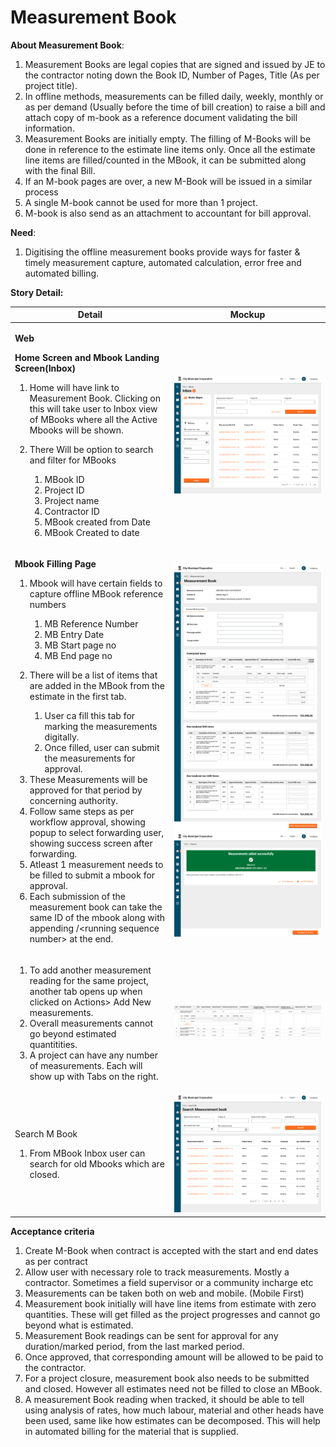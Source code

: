 # Measurement Book

**About Measurement Book**:

1. Measurement Books are legal copies that are signed and issued by JE to the contractor noting down the Book ID, Number of Pages, Title (As per project title).
2. In offline methods, measurements can be filled daily, weekly, monthly or as per demand (Usually before the time of bill creation) to raise a bill and attach copy of m-book as a reference document validating the bill information.
3. Measurement Books are initially empty. The filling of M-Books will be done in reference to the estimate line items only. Once all the estimate line items are filled/counted in the MBook, it can be submitted along with the final Bill.
4. If an M-book pages are over, a new M-Book will be issued in a similar process
5. A single M-book cannot be used for more than 1 project.
6. M-book is also send as an attachment to accountant for bill approval.

**Need**:

1. Digitising the offline measurement books provide ways for faster & timely measurement capture, automated calculation, error free and automated billing.

**Story Detail:**

| **Detail**                                                                                                                                                                                                                                                                                                                                                                                                                                                                                                                                                                                                                                                                                                                                                                                                                                                                                                                                                                             | **Mockup**                                                                                         |
| -------------------------------------------------------------------------------------------------------------------------------------------------------------------------------------------------------------------------------------------------------------------------------------------------------------------------------------------------------------------------------------------------------------------------------------------------------------------------------------------------------------------------------------------------------------------------------------------------------------------------------------------------------------------------------------------------------------------------------------------------------------------------------------------------------------------------------------------------------------------------------------------------------------------------------------------------------------------------------------- | -------------------------------------------------------------------------------------------------- |
| <p><strong>Web</strong></p><p><strong>Home Screen and Mbook Landing Screen(Inbox)</strong></p><ol><li>Home will have link to Measurement Book. Clicking on this will take user to Inbox view of MBooks where all the Active Mbooks will be shown.</li><li><p>There Will be option to search and filter for MBooks</p><ol><li>MBook ID</li><li>Project ID</li><li>Project name</li><li>Contractor ID</li><li>MBook created from Date</li><li>MBook Created to date</li></ol></li></ol>                                                                                                                                                                                                                                                                                                                                                                                                                                                                                                  | ![](<../../../../.gitbook/assets/image (49).png>)                                                  |
| <p><strong>Mbook Filling Page</strong></p><ol><li><p>Mbook will have certain fields to capture offline MBook reference numbers</p><ol><li>MB Reference Number</li><li>MB Entry Date</li><li>MB Start page no</li><li>MB End page no</li></ol></li><li><p>There will be a list of items that are added in the MBook from the estimate in the first tab.</p><ol><li>User ca fill this tab for marking the measurements digitally.</li><li>Once filled, user can submit the measurements for approval.</li></ol></li><li>These Measurements will be approved for that period by concerning authority.</li><li>Follow same steps as per workflow approval, showing popup to select forwarding user, showing success screen after forwarding.</li><li>Atleast 1 measurement needs to be filled to submit a mbook for approval.</li><li>Each submission of the measurement book can take the same ID of the mbook along with appending /&#x3C;running sequence number> at the end.</li></ol> | ![](<../../../../.gitbook/assets/image (10).png>)![](<../../../../.gitbook/assets/image (53).png>) |
| <ol><li>To add another measurement reading for the same project, another tab opens up when clicked on Actions> Add New measurements.</li><li>Overall measurements cannot go beyond estimated quantitities.</li><li>A project can have any number of measurements. Each will show up with Tabs on the right.</li></ol>                                                                                                                                                                                                                                                                                                                                                                                                                                                                                                                                                                                                                                                                  | ![](<../../../../.gitbook/assets/image (42).png>)                                                  |
| <p>Search M Book</p><ol><li>From MBook Inbox user can search for old Mbooks which are closed.</li></ol>                                                                                                                                                                                                                                                                                                                                                                                                                                                                                                                                                                                                                                                                                                                                                                                                                                                                                | ![](<../../../../.gitbook/assets/image (32).png>)                                                  |

**Acceptance criteria**

1. Create M-Book when contract is accepted with the start and end dates as per contract
2. Allow user with necessary role to track measurements. Mostly a contractor. Sometimes a field supervisor or a community incharge etc
3. Measurements can be taken both on web and mobile. (Mobile First)
4. Measurement book initially will have line items from estimate with zero quantities. These will get filled as the project progresses and cannot go beyond what is estimated.
5. Measurement Book readings can be sent for approval for any duration/marked period, from the last marked period.
6. Once approved, that corresponding amount will be allowed to be paid to the contractor.
7. For a project closure, measurement book also needs to be submitted and closed. However all estimates need not be filled to close an MBook.
8. A measurement Book reading when tracked, it should be able to tell using analysis of rates, how much labour, material and other heads have been used, same like how estimates can be decomposed. This will help in automated billing for the material that is supplied.
